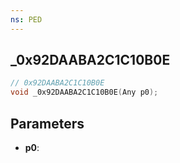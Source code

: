 ```yaml
---
ns: PED
---
```

## _0x92DAABA2C1C10B0E

```c
// 0x92DAABA2C1C10B0E
void _0x92DAABA2C1C10B0E(Any p0);
```

## Parameters
* **p0**:

